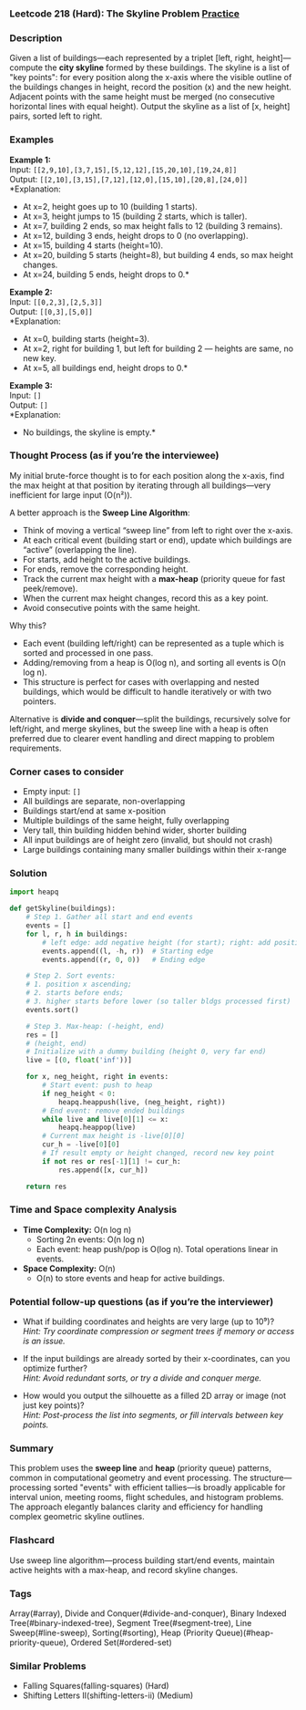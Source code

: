 ### Leetcode 218 (Hard): The Skyline Problem [Practice](https://leetcode.com/problems/the-skyline-problem)

### Description  
Given a list of buildings—each represented by a triplet [left, right, height]—compute the **city skyline** formed by these buildings. The skyline is a list of "key points": for every position along the x-axis where the visible outline of the buildings changes in height, record the position (x) and the new height. Adjacent points with the same height must be merged (no consecutive horizontal lines with equal height). Output the skyline as a list of [x, height] pairs, sorted left to right.

### Examples  

**Example 1:**  
Input: `[[2,9,10],[3,7,15],[5,12,12],[15,20,10],[19,24,8]]`  
Output: `[[2,10],[3,15],[7,12],[12,0],[15,10],[20,8],[24,0]]`  
*Explanation:  
- At x=2, height goes up to 10 (building 1 starts).
- At x=3, height jumps to 15 (building 2 starts, which is taller).
- At x=7, building 2 ends, so max height falls to 12 (building 3 remains).
- At x=12, building 3 ends, height drops to 0 (no overlapping).
- At x=15, building 4 starts (height=10).
- At x=20, building 5 starts (height=8), but building 4 ends, so max height changes.
- At x=24, building 5 ends, height drops to 0.*  

**Example 2:**  
Input: `[[0,2,3],[2,5,3]]`  
Output: `[[0,3],[5,0]]`  
*Explanation:  
- At x=0, building starts (height=3).
- At x=2, right for building 1, but left for building 2 — heights are same, no new key.
- At x=5, all buildings end, height drops to 0.*  

**Example 3:**  
Input: `[]`  
Output: `[]`  
*Explanation:  
- No buildings, the skyline is empty.*

### Thought Process (as if you’re the interviewee)  
My initial brute-force thought is to for each position along the x-axis, find the max height at that position by iterating through all buildings—very inefficient for large input (O(n²)).  

A better approach is the **Sweep Line Algorithm**:  
- Think of moving a vertical “sweep line” from left to right over the x-axis.
- At each critical event (building start or end), update which buildings are “active” (overlapping the line).
- For starts, add height to the active buildings.  
- For ends, remove the corresponding height.  
- Track the current max height with a **max-heap** (priority queue for fast peek/remove).
- When the current max height changes, record this as a key point.
- Avoid consecutive points with the same height.

Why this?  
- Each event (building left/right) can be represented as a tuple which is sorted and processed in one pass.
- Adding/removing from a heap is O(log n), and sorting all events is O(n log n).
- This structure is perfect for cases with overlapping and nested buildings, which would be difficult to handle iteratively or with two pointers.

Alternative is **divide and conquer**—split the buildings, recursively solve for left/right, and merge skylines, but the sweep line with a heap is often preferred due to clearer event handling and direct mapping to problem requirements.

### Corner cases to consider  
- Empty input: `[]`
- All buildings are separate, non-overlapping
- Buildings start/end at same x-position
- Multiple buildings of the same height, fully overlapping
- Very tall, thin building hidden behind wider, shorter building
- All input buildings are of height zero (invalid, but should not crash)
- Large buildings containing many smaller buildings within their x-range

### Solution

```python
import heapq

def getSkyline(buildings):
    # Step 1. Gather all start and end events
    events = []
    for l, r, h in buildings:
        # left edge: add negative height (for start); right: add positive height (for end)
        events.append((l, -h, r))  # Starting edge
        events.append((r, 0, 0))   # Ending edge

    # Step 2. Sort events: 
    # 1. position x ascending; 
    # 2. starts before ends; 
    # 3. higher starts before lower (so taller bldgs processed first)
    events.sort()

    # Step 3. Max-heap: (-height, end)
    res = []
    # (height, end)
    # Initialize with a dummy building (height 0, very far end)
    live = [(0, float('inf'))]

    for x, neg_height, right in events:
        # Start event: push to heap
        if neg_height < 0:
            heapq.heappush(live, (neg_height, right))
        # End event: remove ended buildings
        while live and live[0][1] <= x:
            heapq.heappop(live)
        # Current max height is -live[0][0]
        cur_h = -live[0][0]
        # If result empty or height changed, record new key point
        if not res or res[-1][1] != cur_h:
            res.append([x, cur_h])

    return res
```

### Time and Space complexity Analysis  

- **Time Complexity:** O(n log n)  
  - Sorting 2n events: O(n log n)
  - Each event: heap push/pop is O(log n). Total operations linear in events.
- **Space Complexity:** O(n)  
  - O(n) to store events and heap for active buildings.

### Potential follow-up questions (as if you’re the interviewer)  

- What if building coordinates and heights are very large (up to 10⁹)?  
  *Hint: Try coordinate compression or segment trees if memory or access is an issue.*

- If the input buildings are already sorted by their x-coordinates, can you optimize further?  
  *Hint: Avoid redundant sorts, or try a divide and conquer merge.*

- How would you output the silhouette as a filled 2D array or image (not just key points)?  
  *Hint: Post-process the list into segments, or fill intervals between key points.*

### Summary
This problem uses the **sweep line** and **heap** (priority queue) patterns, common in computational geometry and event processing. The structure—processing sorted "events" with efficient tallies—is broadly applicable for interval union, meeting rooms, flight schedules, and histogram problems. The approach elegantly balances clarity and efficiency for handling complex geometric skyline outlines.


### Flashcard
Use sweep line algorithm—process building start/end events, maintain active heights with a max-heap, and record skyline changes.

### Tags
Array(#array), Divide and Conquer(#divide-and-conquer), Binary Indexed Tree(#binary-indexed-tree), Segment Tree(#segment-tree), Line Sweep(#line-sweep), Sorting(#sorting), Heap (Priority Queue)(#heap-priority-queue), Ordered Set(#ordered-set)

### Similar Problems
- Falling Squares(falling-squares) (Hard)
- Shifting Letters II(shifting-letters-ii) (Medium)